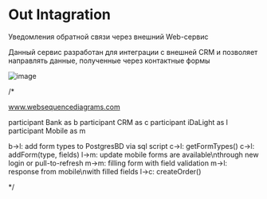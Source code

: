 # Out Intagration

Уведомления обратной связи через внешний Web-сервис

Данный сервис разработан для интеграции с внешней CRM и позволяет направлять данные, полученные через контактные формы

![image](https://www.websequencediagrams.com/cgi-bin/cdraw?lz=cGFydGljaXBhbnQgQmFuayBhcyBiCgAKDENSTSBhcyBjAAgNaURhTGlnaHQgYXMgbAAiDU1vYmlsZSBhcyBtCgpiLT5sOiBhZGQgZm9ybSB0eXBlcyB0byBQb3N0Z3Jlc0JEIHZpYSBzcWwgc2NyaXB0CmMALQVnZXRGb3JtVHlwZXMoKQAOB2FkZEZvcm0odHlwZSwgZmllbGRzKQpsLT5tOiB1cGRhdGUgbQB3BmZvcm1zIGFyZSBhdmFpbGFibGVcbnRocm91Z2ggbmV3IGxvZ2luIG9yIHB1bGwtdG8tcmVmcmVzaAptAEkFZmlsbGluZwCBLwZ3aXRoAGgGIHZhbGlkYXRpb24KbQCBVQVyZXNwb25zZSBmcm9tAHcHXG4AKwdsbGVkAIEgBwpsLT5jOiBjcmVhdGVPcmRlcigp&s=earth)

/*

www.websequencediagrams.com

participant Bank as b
participant CRM as c
participant iDaLight as l
participant Mobile as m

b->l: add form types to PostgresBD via sql script
c->l: getFormTypes()
c->l: addForm(type, fields)
l->m: update mobile forms are available\nthrough new login or pull-to-refresh
m->m: filling form with field validation
m->l: response from mobile\nwith filled fields
l->c: createOrder()

 */